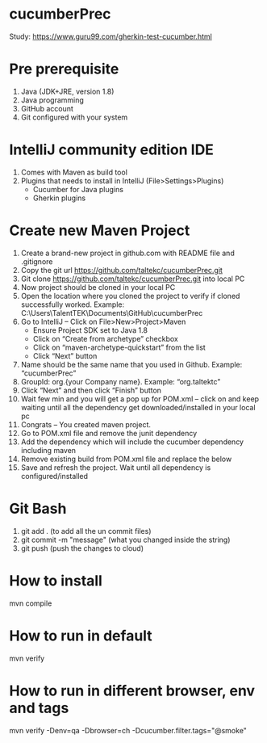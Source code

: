 # cucumberPrec
Study: https://www.guru99.com/gherkin-test-cucumber.html

# Pre prerequisite 
1.	Java (JDK+JRE, version 1.8)
2.	Java programming 
3.	GitHub account
4.	Git configured with your system

# IntelliJ community edition IDE
1. Comes with Maven as build tool
2. Plugins that needs to install in IntelliJ (File>Settings>Plugins)
    * Cucumber for Java plugins
    * Gherkin plugins
    
# Create new Maven Project
1. Create a brand-new project in github.com with README file and .gitignore
2. Copy the git url https://github.com/taltekc/cucumberPrec.git 
3. Git clone https://github.com/taltekc/cucumberPrec.git into local PC
4. Now  project should be cloned in your local PC
5. Open the location where you cloned the project to verify if cloned successfully worked. Example: C:\Users\TalentTEK\Documents\GitHub\cucumberPrec
6. Go to IntelliJ – Click on File>New>Project>Maven
    * Ensure Project SDK set to Java 1.8
    * Click on “Create from archetype” checkbox
    * Click on “maven-archetype-quickstart” from the list
    * Click “Next” button
7. Name should be the same name that you used in Github. Example: “cucumberPrec”
8. GroupId: org.{your Company name}. Example: “org.taltektc”
9. Click “Next” and then click “Finish” button
10. Wait few min and you will get a pop up for POM.xml – click on and keep waiting until all the dependency get downloaded/installed in your local pc
11. Congrats – You created maven project. 
12. Go to POM.xml file and remove the junit dependency
13. Add the dependency which will include the cucumber dependency including maven
14. Remove existing build from POM.xml file and replace the below
15. Save and refresh the project. Wait until all dependency is configured/installed

# Git Bash
1. git add . (to add all the un commit files)
2. git commit -m "message" (what you changed inside the string)
3. git push (push the changes to cloud)

# How to install
mvn compile

# How to run in default
mvn verify

# How to run in different browser, env and tags
mvn verify -Denv=qa -Dbrowser=ch -Dcucumber.filter.tags="@smoke"


